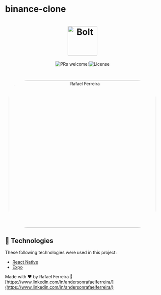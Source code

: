 # binance-clone

<h1 align="center">
<a href="https://apps.apple.com/ee/app/bolt-request-a-ride/id675033630" target="_blank">
      <img alt="Bolt" title="Bolt" src="https://is1-ssl.mzstatic.com/image/thumb/Purple116/v4/74/08/35/740835e6-e8df-a61e-b9e4-1610022fed70/AppIcon-0-0-1x_U007emarketing-0-7-0-85-220.png/230x0w.webp" width="96" />
    </a>
</h1>


<p align="center">
 <img src="https://img.shields.io/static/v1?label=Rafael&message=Ferreira&color=8257E5&labelColor=000000" alt="PRs welcome!" /><img alt="License" src="https://img.shields.io/static/v1?label=license&message=MIT&color=8257E5&labelColor=000000">
</p>

<br>

<p align="center">
  <img alt="Rafael Ferreira" src="https://i9.ytimg.com/vi_webp/r_XcyI8AJJM/sddefault.webp?v=604985ce&sqp=CPTd86oG&rs=AOn4CLCnxMunNNVnR6VZox3rinKIiPOKhg" width="480" style="border-radius: 60px">
</p>

## 🚀 Technologies

These following technologies were used in this project:

- [React Native](https://facebook.github.io/react-native/)
- [Expo](https://expo.io/)

Made with ♥ by Rafael Ferreira 👋 [https://www.linkedin.com/in/andersonrafaelferreira/](https://www.linkedin.com/in/andersonrafaelferreira/)
